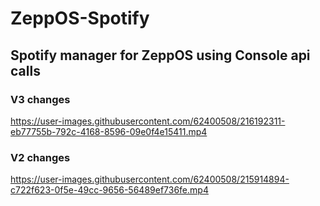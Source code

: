 # ZeppOS-Spotify

## Spotify manager for ZeppOS using Console api calls 

### V3 changes

https://user-images.githubusercontent.com/62400508/216192311-eb77755b-792c-4168-8596-09e0f4e15411.mp4

### V2 changes

https://user-images.githubusercontent.com/62400508/215914894-c722f623-0f5e-49cc-9656-56489ef736fe.mp4




